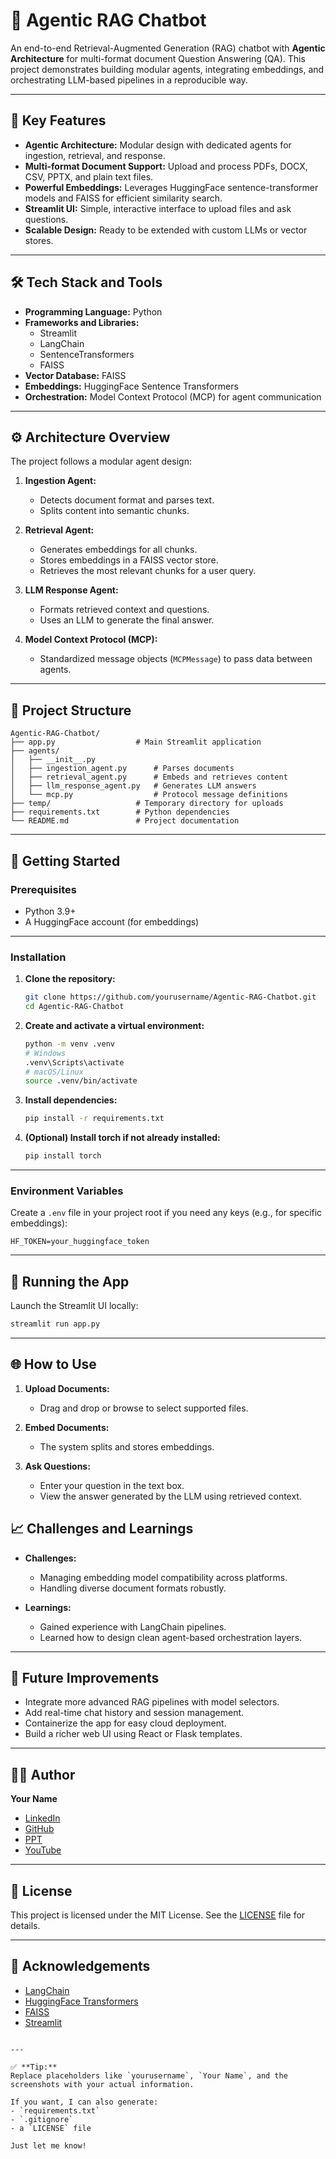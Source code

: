# 🦜 Agentic RAG Chatbot

An end-to-end Retrieval-Augmented Generation (RAG) chatbot with **Agentic Architecture** for multi-format document Question Answering (QA). This project demonstrates building modular agents, integrating embeddings, and orchestrating LLM-based pipelines in a reproducible way.

---

## 🌟 Key Features

- **Agentic Architecture:** Modular design with dedicated agents for ingestion, retrieval, and response.
- **Multi-format Document Support:** Upload and process PDFs, DOCX, CSV, PPTX, and plain text files.
- **Powerful Embeddings:** Leverages HuggingFace sentence-transformer models and FAISS for efficient similarity search.
- **Streamlit UI:** Simple, interactive interface to upload files and ask questions.
- **Scalable Design:** Ready to be extended with custom LLMs or vector stores.

---

## 🛠️ Tech Stack and Tools

- **Programming Language:** Python
- **Frameworks and Libraries:** 
  - Streamlit
  - LangChain
  - SentenceTransformers
  - FAISS
- **Vector Database:** FAISS
- **Embeddings:** HuggingFace Sentence Transformers
- **Orchestration:** Model Context Protocol (MCP) for agent communication

---

## ⚙️ Architecture Overview

The project follows a modular agent design:

1. **Ingestion Agent:**
   - Detects document format and parses text.
   - Splits content into semantic chunks.

2. **Retrieval Agent:**
   - Generates embeddings for all chunks.
   - Stores embeddings in a FAISS vector store.
   - Retrieves the most relevant chunks for a user query.

3. **LLM Response Agent:**
   - Formats retrieved context and questions.
   - Uses an LLM to generate the final answer.

4. **Model Context Protocol (MCP):**
   - Standardized message objects (`MCPMessage`) to pass data between agents.

---

## 📂 Project Structure

```plaintext
Agentic-RAG-Chatbot/
├── app.py                  # Main Streamlit application
├── agents/
│   ├── __init__.py
│   ├── ingestion_agent.py      # Parses documents
│   ├── retrieval_agent.py      # Embeds and retrieves content
│   ├── llm_response_agent.py   # Generates LLM answers
│   └── mcp.py                  # Protocol message definitions
├── temp/                   # Temporary directory for uploads
├── requirements.txt        # Python dependencies
└── README.md               # Project documentation
````

---

## 🚀 Getting Started

### Prerequisites

* Python 3.9+
* A HuggingFace account (for embeddings)

---

### Installation

1. **Clone the repository:**

   ```bash
   git clone https://github.com/yourusername/Agentic-RAG-Chatbot.git
   cd Agentic-RAG-Chatbot
   ```

2. **Create and activate a virtual environment:**

   ```bash
   python -m venv .venv
   # Windows
   .venv\Scripts\activate
   # macOS/Linux
   source .venv/bin/activate
   ```

3. **Install dependencies:**

   ```bash
   pip install -r requirements.txt
   ```

4. **(Optional) Install torch if not already installed:**

   ```bash
   pip install torch
   ```

---

### Environment Variables

Create a `.env` file in your project root if you need any keys (e.g., for specific embeddings):

```
HF_TOKEN=your_huggingface_token
```

---

## 🏃 Running the App

Launch the Streamlit UI locally:

```bash
streamlit run app.py
```

---

## 🌐 How to Use

1. **Upload Documents:**

   * Drag and drop or browse to select supported files.
2. **Embed Documents:**

   * The system splits and stores embeddings.
3. **Ask Questions:**

   * Enter your question in the text box.
   * View the answer generated by the LLM using retrieved context.


## 📈 Challenges and Learnings

* **Challenges:**

  * Managing embedding model compatibility across platforms.
  * Handling diverse document formats robustly.
* **Learnings:**

  * Gained experience with LangChain pipelines.
  * Learned how to design clean agent-based orchestration layers.

---

## 🚀 Future Improvements

* Integrate more advanced RAG pipelines with model selectors.
* Add real-time chat history and session management.
* Containerize the app for easy cloud deployment.
* Build a richer web UI using React or Flask templates.

---

## 👨‍💻 Author

**Your Name**

* [LinkedIn](https://www.linkedin.com/in/lakshay-goel-b10878326)
* [GitHub](https://github.com/Lakshaygoel4321)
* [PPT](https://gamma.app/docs/Intelligent-Resource-Optimization-System-IROS-Overview-mr9ezgwwd9tclz5)
* [YouTube](https://www.youtube.com/watch?v=cvDK2E62e4E)
---

## 📝 License

This project is licensed under the MIT License. See the [LICENSE](LICENSE) file for details.

---

## 🎉 Acknowledgements

* [LangChain](https://github.com/langchain-ai/langchain)
* [HuggingFace Transformers](https://huggingface.co/sentence-transformers)
* [FAISS](https://github.com/facebookresearch/faiss)
* [Streamlit](https://streamlit.io)

```

---

✅ **Tip:**  
Replace placeholders like `yourusername`, `Your Name`, and the screenshots with your actual information.

If you want, I can also generate:
- `requirements.txt`
- `.gitignore`
- a `LICENSE` file

Just let me know!
```
